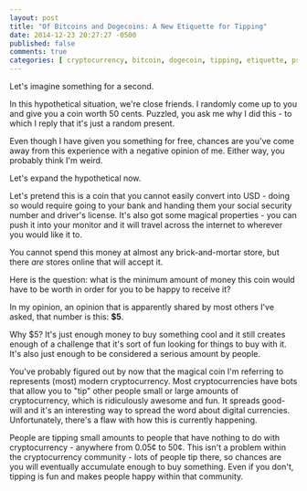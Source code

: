 ```yaml
---
layout: post
title: "Of Bitcoins and Dogecoins: A New Etiquette for Tipping"
date: 2014-12-23 20:27:27 -0500
published: false
comments: true
categories: [ cryptocurrency, bitcoin, dogecoin, tipping, etiquette, psa ]
---
```


Let's imagine something for a second.

In this hypothetical situation, we're close friends. I randomly come up to you and give you a coin worth 50 cents. Puzzled, you ask me why I did this - to which I reply that it's just a random present.

Even though I have given you something for free, chances are you've come away from this experience with a negative opinion of me. Either way, you probably think I'm weird.

Let's expand the hypothetical now. 

Let's pretend this is a coin that you cannot easily convert into USD - doing so would require going to your bank and handing them your social security number and driver's license. It's also got some magical properties - you can push it into your monitor and it will travel across the internet to wherever you would like it to.

You cannot spend this money at almost any brick-and-mortar store, but there *are* stores online that will accept it.

Here is the question: what is the minimum amount of money this coin would have to be worth in order for you to be happy to receive it?

In my opinion, an opinion that is apparently shared by most others I've asked, that number is this: **$5**.

Why $5? It's just enough money to buy something cool and it still creates enough of a challenge that it's sort of fun looking for things to buy with it. It's also just enough to be considered a serious amount by people.

You've probably figured out by now that the magical coin I'm referring to represents (most) modern cryptocurrency. Most cryptocurrencies have bots that allow you to "tip" other people small or large amounts of cryptocurrency, which is ridiculously awesome and fun. It spreads good-will and it's an interesting way to spread the word about digital currencies. Unfortunately, there's a flaw with how this is currently happening.

People are tipping small amounts to people that have nothing to do with cryptocurrency - anywhere from 0.05&cent; to 50&cent;. This isn't a problem within the cryptocurrency community - lots of people tip there, so chances are you will eventually accumulate enough to buy something. Even if you don't, tipping is fun and makes people happy within that community.
